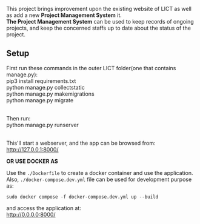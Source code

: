 This project brings improvement upon the existing website of LICT as well as add a new **Project Management System** it.
<br/>**The Project Management System** can be used to keep records of ongoing projects, and keep the concerned staffs up to date about the status of the project.


## Setup
First run these commands in the outer LICT folder(one that contains manage.py):
<br/>pip3 install requirements.txt
<br/>python manage.py collectstatic
<br/>python manage.py makemigrations
<br/>python manage.py migrate

<br/>Then run:
<br/>python manage.py runserver

<br/>This'll start a webserver, and the app can be browsed from:
<br/>http://127.0.0.1:8000/

**OR USE DOCKER AS**

Use the `./Dockerfile` to create a docker container and use the application. Also, `./docker-compose.dev.yml` file can be used for development purpose as:

`sudo docker compose -f docker-compose.dev.yml up --build`

and access the application at: <br/>http://0.0.0.0:8000/